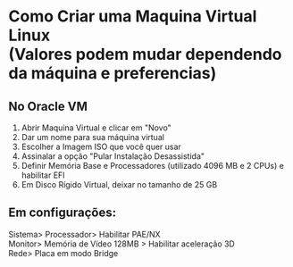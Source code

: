 # Como Criar uma Maquina Virtual Linux <br> (Valores podem mudar dependendo da máquina e preferencias) <br>
## No Oracle VM
1. Abrir Maquina Virtual e clicar em "Novo" <br>
2. Dar um nome para sua máquina virtual <br>
3. Escolher a Imagem ISO que você quer usar <br>
4. Assinalar a opção "Pular Instalação Desassistida" <br> 
5. Definir Memória Base e Processadores (utilizado 4096 MB e 2 CPUs) e habilitar EFI <br>
6. Em Disco Rígido Virtual, deixar no tamanho de 25 GB

## Em configurações:
Sistema> Processador> Habilitar PAE/NX <br>
Monitor> Memória de Vídeo 128MB > Habilitar aceleração 3D <br>
Rede> Placa em modo Bridge <br>
